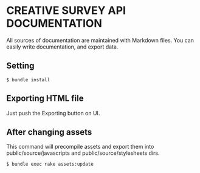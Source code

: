 # CREATIVE SURVEY API DOCUMENTATION

All sources of documentation are maintained with Markdown files.
You can easily write documentation, and export data.

## Setting

```
$ bundle install
```

## Exporting HTML file

Just push the Exporting button on UI.


## After changing assets

This command will precompile assets and export them into public/source/javascripts and public/source/stylesheets dirs.

```
$ bundle exec rake assets:update
```

